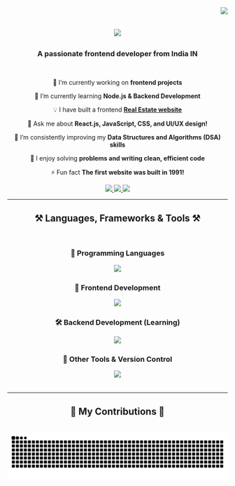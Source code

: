 <img align="right" src="https://visitor-badge.laobi.icu/badge?page_id=sumit-616.sumit-616" />

<h1 align="center">
    <img src="https://readme-typing-svg.herokuapp.com/?font=Righteous&size=35&center=true&vCenter=true&width=500&height=70&duration=4000&lines=Hi+There!+👋;+I'm+Sumit+Kumar!;" />
</h1>

<h3 align="center">A passionate frontend developer from India IN</h3>

<br/>

<div align="center">
 
 🔭 I’m currently working on **frontend projects**  
 
 🌱 I’m currently learning **Node.js & Backend Development**  

 💡 I have built a frontend <a href="https://sumit-616.github.io/real-estate/" target="_blank" title="Click to view project"><b>Real Estate website</b></a>  

 💬 Ask me about **React.js, JavaScript, CSS, and UI/UX design!**  

 🧠 I’m consistently improving my **Data Structures and Algorithms (DSA) skills**  

 🔹 I enjoy solving **problems and writing clean, efficient code**  

 ⚡ Fun fact **The first website was built in 1991!**  

</div>




 
<div align="center"> 

  <a href="mailto:sumit616794@gmail.com">
    <img src="https://img.shields.io/badge/Gmail-D14836?style=for-the-badge&logo=gmail&logoColor=white" />
  </a> 
  <a href="https://www.linkedin.com/in/sumit012/" target="_blank">
    <img src="https://img.shields.io/badge/LinkedIn-0A66C2?style=for-the-badge&logo=linkedin&logoColor=white" />
  </a> 
  <a href="https://codolio.com/profile/sumit." target="_blank">
    <img src="https://img.shields.io/badge/Coding%20Profile-FF5722?style=for-the-badge&logo=codeforces&logoColor=white" />
  </a>

</div>


 <hr/>

<h2 align="center">⚒️ Languages, Frameworks & Tools ⚒️</h2>
<br/>
<div align="center">

  <!-- Programming Languages -->
  <h3>📌 Programming Languages</h3>
  <img src="https://skillicons.dev/icons?i=c,cpp,java,python,javascript,typescript" /><br>

  <!-- Frontend -->
  <h3>🚀 Frontend Development</h3>
  <img src="https://skillicons.dev/icons?i=html,css,js,react,tailwind,bootstrap,mui,figma" /><br>

  <!-- Backend (Learning) -->
  <h3>🛠️ Backend Development (Learning)</h3>
  <img src="https://skillicons.dev/icons?i=nodejs,express,mongodb,firebase" /><br>

  <!-- Other Tools & Version Control -->
  <h3>🧰 Other Tools & Version Control</h3>
  <img src="https://skillicons.dev/icons?i=git,github,mysql,vscode" /><br>

</div>
<br/>
<hr/>



<div align="center">
  <h2>🐍 My Contributions 🐍</h2>
  <br>
  <img alt="snake eating my contributions" src="https://raw.githubusercontent.com/sumit-616/sumit-616/output/github-contribution-grid-snake.svg" />
  <br/><br/><br/>
</div>


